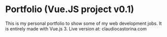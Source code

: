 # Portfolio (Vue.JS project v0.1)
This is my personal portfolio to show some of my web development jobs. It is entirely made with Vue.js 3.
Live version at: claudiocastorina.com
